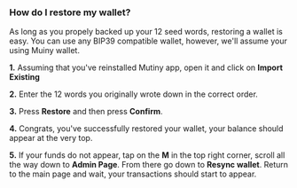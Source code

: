 ### How do I restore my wallet?

As long as you propely backed up your 12 seed words, restoring a wallet is easy. You can use 
any BIP39 compatible wallet, however, we'll assume your using Muiny wallet.

**1\.** Assuming that you've reinstalled Mutiny app, open it and click on **Import Existing**

**2\.** Enter the 12 words you originally wrote down in the correct order.

**3\.** Press **Restore** and then press **Confirm**. 

**4\.** Congrats, you've successfully restored your wallet, your balance should appear at the very top.

**5\.** If your funds do not appear, tap on the **M** in the top right corner, scroll all the way
down to **Admin Page**. From there go down to **Resync wallet**. Return to the main page and wait, 
your transactions should start to appear. 
